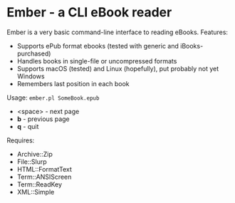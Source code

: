 # Ember - a CLI eBook reader

Ember is a very basic command-line interface to reading eBooks. Features:

- Supports ePub format ebooks (tested with generic and iBooks-purchased)
- Handles books in single-file or uncompressed formats
- Supports macOS (tested) and Linux (hopefully), put probably not yet Windows
- Remembers last position in each book

Usage: `ember.pl SomeBook.epub`

- &lt;space&gt; - next page
- **b** - previous page
- **q** - quit

Requires:

- Archive::Zip
- File::Slurp
- HTML::FormatText
- Term::ANSIScreen
- Term::ReadKey
- XML::Simple
